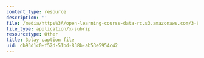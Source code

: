 ```yaml
---
content_type: resource
description: ''
file: /media/https%3A/open-learning-course-data-rc.s3.amazonaws.com/3-60-symmetry-structure-and-tensor-properties-of-materials-fall-2005/cb93d1c0f52d51bd838bab53e5954c42_DKDcpkK3pM8.vtt
file_type: application/x-subrip
resourcetype: Other
title: 3play caption file
uid: cb93d1c0-f52d-51bd-838b-ab53e5954c42
---
```


